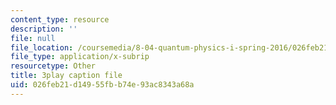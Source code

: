 ```yaml
---
content_type: resource
description: ''
file: null
file_location: /coursemedia/8-04-quantum-physics-i-spring-2016/026feb21d14955fbb74e93ac8343a68a_NwPOhzDPHKc.vtt
file_type: application/x-subrip
resourcetype: Other
title: 3play caption file
uid: 026feb21-d149-55fb-b74e-93ac8343a68a
---
```

